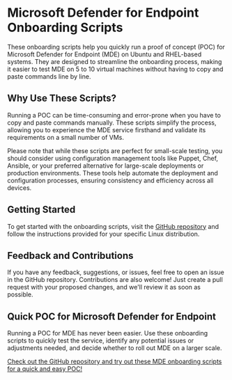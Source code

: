 # Microsoft Defender for Endpoint Onboarding Scripts

These onboarding scripts help you quickly run a proof of concept (POC) for Microsoft Defender for Endpoint (MDE) on Ubuntu and RHEL-based systems. They are designed to streamline the onboarding process, making it easier to test MDE on 5 to 10 virtual machines without having to copy and paste commands line by line.

## Why Use These Scripts?

Running a POC can be time-consuming and error-prone when you have to copy and paste commands manually. These scripts simplify the process, allowing you to experience the MDE service firsthand and validate its requirements on a small number of VMs.

Please note that while these scripts are perfect for small-scale testing, you should consider using configuration management tools like Puppet, Chef, Ansible, or your preferred alternative for large-scale deployments or production environments. These tools help automate the deployment and configuration processes, ensuring consistency and efficiency across all devices.

## Getting Started

To get started with the onboarding scripts, visit the [GitHub repository](https://github.com/your-repo-link) and follow the instructions provided for your specific Linux distribution.

## Feedback and Contributions

If you have any feedback, suggestions, or issues, feel free to open an issue in the GitHub repository. Contributions are also welcome! Just create a pull request with your proposed changes, and we'll review it as soon as possible.

## Quick POC for Microsoft Defender for Endpoint

Running a POC for MDE has never been easier. Use these onboarding scripts to quickly test the service, identify any potential issues or adjustments needed, and decide whether to roll out MDE on a larger scale.

[Check out the GitHub repository and try out these MDE onboarding scripts for a quick and easy POC!](https://github.com/your-repo-link)

